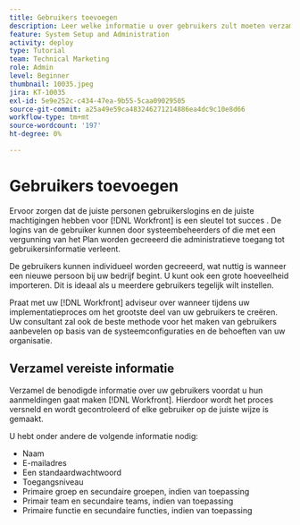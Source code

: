 ```yaml
---
title: Gebruikers toevoegen
description: Leer welke informatie u over gebruikers zult moeten verzamelen alvorens gebruikersprofielen tot stand te brengen.
feature: System Setup and Administration
activity: deploy
type: Tutorial
team: Technical Marketing
role: Admin
level: Beginner
thumbnail: 10035.jpeg
jira: KT-10035
exl-id: 5e9e252c-c434-47ea-9b55-5caa09029505
source-git-commit: a25a49e59ca483246271214886ea4dc9c10e8d66
workflow-type: tm+mt
source-wordcount: '197'
ht-degree: 0%

---
```


# Gebruikers toevoegen

Ervoor zorgen dat de juiste personen gebruikerslogins en de juiste machtigingen hebben voor [!DNL Workfront] is een sleutel tot succes . De logins van de gebruiker kunnen door systeembeheerders of die met een vergunning van het Plan worden gecreeerd die administratieve toegang tot gebruikersinformatie verleent.

De gebruikers kunnen individueel worden gecreeerd, wat nuttig is wanneer een nieuwe persoon bij uw bedrijf begint. U kunt ook een grote hoeveelheid importeren. Dit is ideaal als u meerdere gebruikers tegelijk wilt instellen.

Praat met uw [!DNL Workfront] adviseur over wanneer tijdens uw implementatieproces om het grootste deel van uw gebruikers te creëren. Uw consultant zal ook de beste methode voor het maken van gebruikers aanbevelen op basis van de systeemconfiguraties en de behoeften van uw organisatie.

## Verzamel vereiste informatie

Verzamel de benodigde informatie over uw gebruikers voordat u hun aanmeldingen gaat maken [!DNL Workfront]. Hierdoor wordt het proces versneld en wordt gecontroleerd of elke gebruiker op de juiste wijze is gemaakt.

U hebt onder andere de volgende informatie nodig:

* Naam
* E-mailadres
* Een standaardwachtwoord
* Toegangsniveau
* Primaire groep en secundaire groepen, indien van toepassing
* Primair team en secundaire teams, indien van toepassing
* Primaire functie en secundaire functies, indien van toepassing
